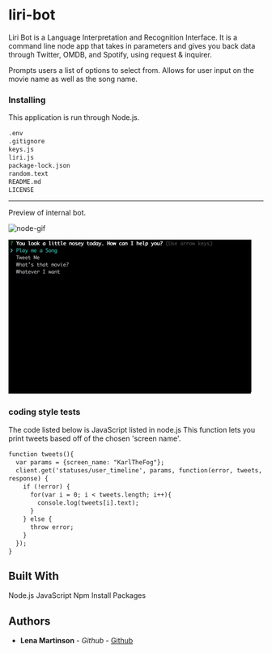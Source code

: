 # liri-bot

Liri Bot is a Language Interpretation and Recognition Interface.
It is a command line node app that takes in parameters and gives you back data through
Twitter, OMDB, and Spotify, using request & inquirer.

Prompts users a list of options to select from.
Allows for user input on the movie name as well as the song name.


### Installing

This application is run through Node.js.

```
.env
.gitignore
keys.js
liri.js
package-lock.json
random.text
README.md
LICENSE

```

***

Preview of internal bot.

<img src="liriBotPreview.mp4" alt="node-gif">

![preview](liribot.gif)


### coding style tests
The code listed below is JavaScript listed in node.js
This function lets you print tweets based off of the chosen 'screen name'.

```
function tweets(){
  var params = {screen_name: "KarlTheFog"};
  client.get('statuses/user_timeline', params, function(error, tweets, response) {
    if (!error) {
      for(var i = 0; i < tweets.length; i++){
        console.log(tweets[i].text);
      }
    } else {
      throw error;
    }
  });
}

```


## Built With
Node.js
JavaScript
Npm Install Packages

## Authors
* **Lena Martinson** - *Github* - [Github](https://github.com/Blonded)
